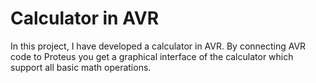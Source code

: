 # Calculator in AVR
In this project, I have developed a calculator in AVR. By connecting AVR code to Proteus you get a graphical interface of the calculator which support all basic math operations.
